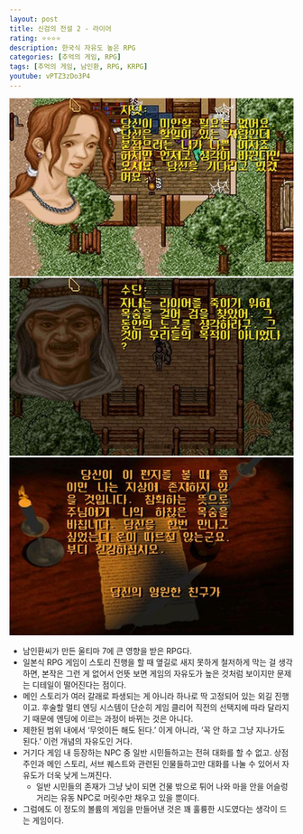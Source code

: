 ```yaml
---
layout: post
title: 신검의 전설 2 - 라이어
rating: ⭐️⭐️⭐️⭐️
description: 한국식 자유도 높은 RPG
categories: [추억의 게임, RPG]
tags: [추억의 게임, 남인환, RPG, KRPG]
youtube: vPTZ3zDo3P4
---
```


![신검의전설2](../../img/2004/legend_of_sword2_liar_00.png)
![신검의전설2](../../img/2004/legend_of_sword2_liar_01.png)
![신검의전설2](../../img/2004/legend_of_sword2_liar_02.png)

- 남인환씨가 만든 울티마 7에 큰 영향을 받은 RPG다.
- 일본식 RPG 게임이 스토리 진행을 할 때 옆길로 새지 못하게 철저하게 막는 걸 생각하면, 본작은 그런 게 없어서 언뜻 보면 게임의 자유도가 높은 것처럼 보이지만 문제는 디테일이 떨어진다는 점이다.
- 메인 스토리가 여러 갈래로 파생되는 게 아니라 하나로 딱 고정되어 있는 외길 진행이고. 후술할 멀티 엔딩 시스템이 단순히 게임 클리어 직전의 선택지에 따라 달라지기 때문에 엔딩에 이르는 과정이 바뀌는 것은 아니다.
- 제한된 범위 내에서 ‘무엇이든 해도 된다.’ 이게 아니라, ‘꼭 안 하고 그냥 지나가도 된다.’ 이런 개념의 자유도인 거다.
- 거기다 게임 내 등장하는 NPC 중 일반 시민들하고는 전혀 대화를 할 수 없고. 상점 주인과 메인 스토리, 서브 퀘스트와 관련된 인물들하고만 대화를 나눌 수 있어서 자유도가 더욱 낮게 느껴진다.
    - 일반 시민들의 존재가 그냥 낮이 되면 건물 밖으로 튀어 나와 마을 안을 어슬렁거리는 유동 NPC로 머릿수만 채우고 있을 뿐이다.
- 그럼에도 이 정도의 볼륨의 게임을 만들어낸 것은 꽤 훌륭한 시도였다는 생각이 드는 게임이다.